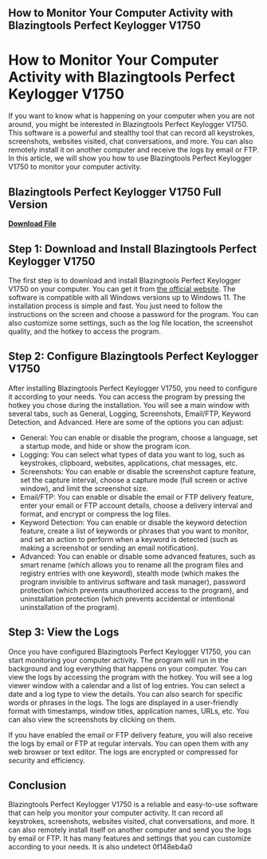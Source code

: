 ## How to Monitor Your Computer Activity with Blazingtools Perfect Keylogger V1750

  
# How to Monitor Your Computer Activity with Blazingtools Perfect Keylogger V1750
  
If you want to know what is happening on your computer when you are not around, you might be interested in Blazingtools Perfect Keylogger V1750. This software is a powerful and stealthy tool that can record all keystrokes, screenshots, websites visited, chat conversations, and more. You can also remotely install it on another computer and receive the logs by email or FTP. In this article, we will show you how to use Blazingtools Perfect Keylogger V1750 to monitor your computer activity.
 
## Blazingtools Perfect Keylogger V1750 Full Version


[**Download File**](https://www.google.com/url?q=https%3A%2F%2Ffancli.com%2F2tKdmT&sa=D&sntz=1&usg=AOvVaw2vZJhsiEfQmrWY7DY-P4GL)

  
## Step 1: Download and Install Blazingtools Perfect Keylogger V1750
  
The first step is to download and install Blazingtools Perfect Keylogger V1750 on your computer. You can get it from [the official website](https://blazingtools.com/bpk.html). The software is compatible with all Windows versions up to Windows 11. The installation process is simple and fast. You just need to follow the instructions on the screen and choose a password for the program. You can also customize some settings, such as the log file location, the screenshot quality, and the hotkey to access the program.
  
## Step 2: Configure Blazingtools Perfect Keylogger V1750
  
After installing Blazingtools Perfect Keylogger V1750, you need to configure it according to your needs. You can access the program by pressing the hotkey you chose during the installation. You will see a main window with several tabs, such as General, Logging, Screenshots, Email/FTP, Keyword Detection, and Advanced. Here are some of the options you can adjust:
  
- General: You can enable or disable the program, choose a language, set a startup mode, and hide or show the program icon.
- Logging: You can select what types of data you want to log, such as keystrokes, clipboard, websites, applications, chat messages, etc.
- Screenshots: You can enable or disable the screenshot capture feature, set the capture interval, choose a capture mode (full screen or active window), and limit the screenshot size.
- Email/FTP: You can enable or disable the email or FTP delivery feature, enter your email or FTP account details, choose a delivery interval and format, and encrypt or compress the log files.
- Keyword Detection: You can enable or disable the keyword detection feature, create a list of keywords or phrases that you want to monitor, and set an action to perform when a keyword is detected (such as making a screenshot or sending an email notification).
- Advanced: You can enable or disable some advanced features, such as smart rename (which allows you to rename all the program files and registry entries with one keyword), stealth mode (which makes the program invisible to antivirus software and task manager), password protection (which prevents unauthorized access to the program), and uninstallation protection (which prevents accidental or intentional uninstallation of the program).

## Step 3: View the Logs
  
Once you have configured Blazingtools Perfect Keylogger V1750, you can start monitoring your computer activity. The program will run in the background and log everything that happens on your computer. You can view the logs by accessing the program with the hotkey. You will see a log viewer window with a calendar and a list of log entries. You can select a date and a log type to view the details. You can also search for specific words or phrases in the logs. The logs are displayed in a user-friendly format with timestamps, window titles, application names, URLs, etc. You can also view the screenshots by clicking on them.
  
If you have enabled the email or FTP delivery feature, you will also receive the logs by email or FTP at regular intervals. You can open them with any web browser or text editor. The logs are encrypted or compressed for security and efficiency.
  
## Conclusion
  
Blazingtools Perfect Keylogger V1750 is a reliable and easy-to-use software that can help you monitor your computer activity. It can record all keystrokes, screenshots, websites visited, chat conversations, and more. It can also remotely install itself on another computer and send you the logs by email or FTP. It has many features and settings that you can customize according to your needs. It is also undetect
 0f148eb4a0
